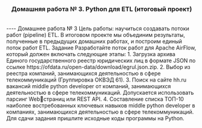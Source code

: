 <html>
<h3  align="center">Домашняя работа № 3. Python для ETL (итоговый проект)</h3><br>
----
<h color="Green">
   Домашнее работа № 3
 Цель работы:  научиться создавать потоки работ (pipeline) ETL.
В итоговом проекте мы объединим результаты, полученные в
предыдущих домашних работах, и построим единый поток работ
ETL.
Задание
Разработайте поток работ для Apache AirFlow, который должен
включать следующие этапы:
1. Загрузка архива Единого государственного реестр
юридических лиц в формате JSON по ссылке
https://ofdata.ru/open-data/download/egrul.json.zip.
2. Выбор из реестра компаний, занимающихся деятельностью в 
сфере телекоммуникаций (Группировка ОКВЭД 61). 
3. Поиск на сайте hh.ru вакансий middle python developer от
компаний, занимающихся деятельностью в сфере
телекоммуникаций. Допускается использовать парсинг Webстраниц или REST API.
4. Составление списка ТОП-10 наиболее востребованных
ключевых навыков middle python developer в компаниях,
занимающихся деятельностью в сфере телекоммуникаций.
Для сдачи задания пришлите исходные коды программы на
Python.
</h>
</html>
